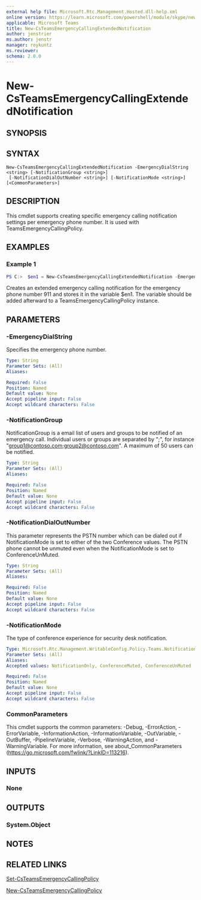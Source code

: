 ```yaml
---
external help file: Microsoft.Rtc.Management.Hosted.dll-help.xml
online version: https://learn.microsoft.com/powershell/module/skype/new-csteamsemergencycallingextendednotification 
applicable: Microsoft Teams
title: New-CsTeamsEmergencyCallingExtendedNotification 
author: jenstrier
ms.author: jenstr
manager: roykuntz
ms.reviewer:
schema: 2.0.0
---
```


# New-CsTeamsEmergencyCallingExtendedNotification

## SYNOPSIS

## SYNTAX

```
New-CsTeamsEmergencyCallingExtendedNotification -EmergencyDialString <string> [-NotificationGroup <string>] 
 [-NotificationDialOutNumber <string>] [-NotificationMode <string>] [<CommonParameters>]
```

## DESCRIPTION
This cmdlet supports creating specific emergency calling notification settings per emergency phone number. It is used with TeamsEmergencyCallingPolicy.

## EXAMPLES

### Example 1
```powershell
PS C:>  $en1 = New-CsTeamsEmergencyCallingExtendedNotification -EmergencyDialString "911" -NotificationGroup "alert2@contoso.com" -NotificationMode ConferenceUnMuted
```

Creates an extended emergency calling notification for the emergency phone number 911 and stores it in the variable $en1. The variable should be added afterward to a TeamsEmergencyCallingPolicy instance.
 
## PARAMETERS

### -EmergencyDialString
Specifies the emergency phone number.

```yaml
Type: String
Parameter Sets: (All)
Aliases:

Required: False
Position: Named
Default value: None
Accept pipeline input: False
Accept wildcard characters: False
```

### -NotificationGroup
NotificationGroup is a email list of users and groups to be notified of an emergency call. Individual users or groups are separated by ";", for instance "group1@contoso.com;group2@contoso.com". A maximum of 50 users can be notified.

```yaml
Type: String
Parameter Sets: (All)
Aliases:

Required: False
Position: Named
Default value: None
Accept pipeline input: False
Accept wildcard characters: False
```

### -NotificationDialOutNumber
This parameter represents the PSTN number which can be dialed out if NotificationMode is set to either of the two Conference values. The PSTN phone cannot be unmuted even when the NotificationMode is set to ConferenceUnMuted.

```yaml
Type: String
Parameter Sets: (All)
Aliases:

Required: False
Position: Named
Default value: None
Accept pipeline input: False
Accept wildcard characters: False
```

### -NotificationMode
The type of conference experience for security desk notification.

```yaml
Type: Microsoft.Rtc.Management.WritableConfig.Policy.Teams.NotificationMode
Parameter Sets: (All)
Aliases:
Accepted values: NotificationOnly, ConferenceMuted, ConferenceUnMuted

Required: False
Position: Named
Default value: None
Accept pipeline input: False
Accept wildcard characters: False
```

### CommonParameters
This cmdlet supports the common parameters: -Debug, -ErrorAction, -ErrorVariable, -InformationAction, -InformationVariable, -OutVariable, -OutBuffer, -PipelineVariable, -Verbose, -WarningAction, and -WarningVariable. For more information, see about_CommonParameters (https://go.microsoft.com/fwlink/?LinkID=113216).

## INPUTS

### None

## OUTPUTS

### System.Object
## NOTES

## RELATED LINKS

[Set-CsTeamsEmergencyCallingPolicy](Set-CsTeamsEmergencyCallingPolicy.md)

[New-CsTeamsEmergencyCallingPolicy](New-CsTeamsEmergencyCallingPolicy.md)
